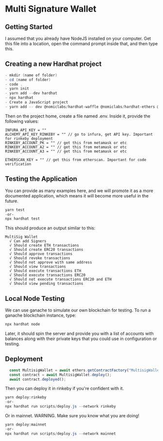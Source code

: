 # Multi Signature Wallet

## Getting Started

I assumed that you already have NodeJS installed on your computer. Get this file into a location, open the command prompt inside that, and then type this.

## Creating a new Hardhat project

```powershell
- mkdir (name of folder)
- cd (name of folder)
- code .
- yarn init
- yarn add --dev hardhat
- npx hardhat
- Create a JavaScript project
- yarn add -- dev @nomiclabs/hardhat-waffle @nomiclabs/hardhat-ethers @nomiclabs/hardhat-etherscan dotenv chai ethers hardhat-gas-reporter @openzeppelin/contracts
```

Then on the project home, create a file named .env. Inside it, provide the following values:

```.env
INFURA_API_KEY = ""
ALCHEMY_API_KEY_RINKEBY = "" // go to infura, get API key. Important for rinkeby deployment
RINKEBY_ACCOUNT_PK = "" // get this from metamask or etc
RINKEBY_ACCOUNT_A2 = "" // get this from metamask or etc
RINKEBY_ACCOUNT_A3 = "" // get this from metamask or etc

ETHERSCAN_KEY = "" // get this from etherscan. Important for code verification
```

## Testing the Application

You can provide as many examples here, and we will promote it as a more documented application, which means it will become more useful in the future.

```powershell
yarn test
-or-
npx hardhat test
```

This should produce an output similar to this:

```
MultiSig Wallet
  √ Can add Signers
  √ Should create ETH transactions
  √ Should create ERC20 transactions
  √ Should approve transactions
  √ Should revoke transactions
  √ Should not approve with same address
  √ Should view transactions
  √ Should execute transactions ETH
  √ Should execute transactions ERC20
  √ Should not execute transactions ERC20 and ETH
  √ Should view pending transactions
```

## Local Node Testing

We can use ganache to simulate our own blockchain for testing. To run a ganache blockchain instance, type:

```bash
npx hardhat node
```

Later, it should spin the server and provide you with a list of accounts with balances along with their private keys that you could use in configuration or testing.

## Deployment

```js
  const MultisigWallet = await ethers.getContractFactory("MultisigWallet");
  const contract = await MultisigWallet.deploy();
  await contract.deployed();
```

Then you can deploy it in rinkeby if you're confident with it.

```powershell
yarn deploy:rinkeby
-or-
npx hardhat run scripts/deploy.js --network rinkeby
```

Or in mainnet. WARNING. Make sure you know what you are doing!

```powershell
yarn deploy:mainnet
-or-
npx hardhat run scripts/deploy.js --network mainnet
```